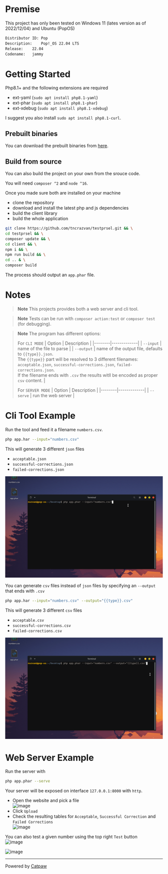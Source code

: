 # Premise

This project has only been tested on Windows 11 (lates version as of 2022/12/04) and Ubuntu (PopOS)

```sh
Distributor ID:	Pop
Description:	Pop!_OS 22.04 LTS
Release:	22.04
Codename:	jammy
```

# Getting Started

Php8.1+ and the following extensions are required

- ext-yaml (`sudo apt install php8.1-yaml`)
- ext-phar (`sudo apt install php8.1-phar`)
- ext-xdebug (`sudo apt install php8.1-xdebug`)

I suggest you also install `sudo apt install php8.1-curl`.


## Prebuilt binaries

You can download the prebuilt binaries from [here](https://github.com/tncrazvan/testprsel/releases).
## Build from source

You can also build the project on your own from the srouce code.

You will need `composer ^2` and `node ^16`.

Once you made sure both are installed on your machine

- clone the repository
- download and install the latest php and js dependencies
- build the client library
- build the whole application

```sh
git clone https://github.com/tncrazvan/testprsel.git && \
cd testprsel && \
composer update && \
cd client && \
npm i && \
npm run build && \
cd .. & \
composer build
```

The process should output an `app.phar` file.


# Notes 
> **Note** This projects provides both a web server and cli tool.

> **Note** Tests can be run with `composer action:test` or `composer test` (for debugging).

> **Note** The program has different options:<br/>
> >
> For `CLI MODE`
> | Option | Description |
> |--------|-------------|
> | `--input` | name of the file to parse |
> | `--output` | name of the output file, defaults to `{{type}}.json`.<br />The `{{type}}` part will be resolved to 3 different filenames: `acceptable.json`, `successful-corrections.json`, `failed-corrections.json`.<br/>If the filename ends with `.csv` the results witll be encoded as proper `csv` content. |
> 
> For `SERVER MODE`
> | Option | Description |
> |--------|-------------|
> | `--serve` | run the web server |



# Cli Tool Example

Run the tool and feed it a filename `numbers.csv`.
```sh
php app.har --input="numbers.csv"
```

This will generate 3 different `json` files

- `acceptable.json`
- `successful-corrections.json`
- `failed-corrections.json`


![image](./cli0.gif)

You can generate `csv` files instead of `json` files by specifying an `--output` that ends with `.csv`

```sh
php app.har --input="numbers.csv" --output="{{type}}.csv"
```

This will generate 3 different `csv` files

- `acceptable.csv`
- `successful-corrections.csv`
- `failed-corrections.csv`

![image](./cli1.gif)

# Web Server Example

Run the server with 

```sh
php app.phar --serve
```

Your server will be exposed on interface `127.0.0.1:8000` with `http`.

- Open the website and pick a file<br/>
  ![image](https://user-images.githubusercontent.com/6891346/205504699-c1cc3253-afa6-4090-8c28-bdb39df26e0d.png)
- Click `Upload`
- Check the resulting tables for `Acceptable`, `Successful Correction` and `Failed Corrections`<br/>
  ![image](https://user-images.githubusercontent.com/6891346/205504714-680aff6d-32ef-414b-b5c4-c830597a59ce.png)

You can also test a given number using the top right `Test` button<br/>
![image](https://user-images.githubusercontent.com/6891346/205504678-e9d30393-82d5-4bad-a4e0-50a6d3723027.png)


![image](./server.gif)

---

Powered by [Catpaw](https://github.com/tncrazvan/catpaw-core)
